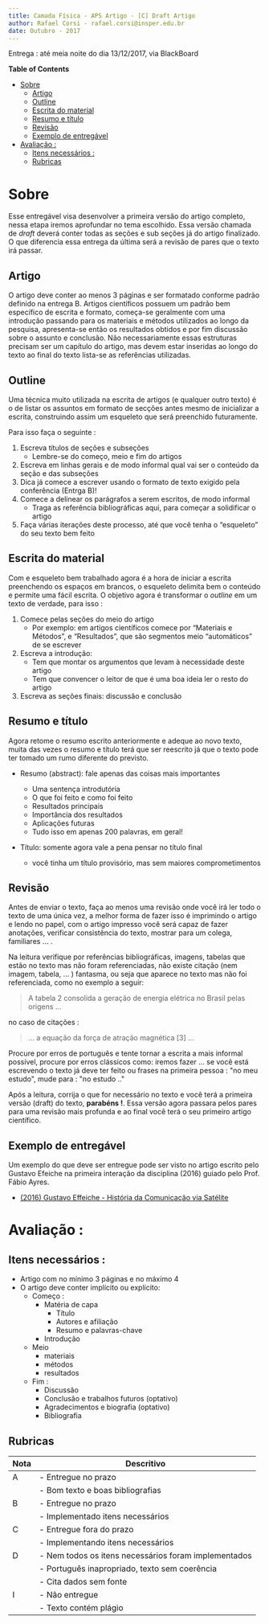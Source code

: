 ```yaml
---
title: Camada Física - APS Artigo - [C] Draft Artigo
author: Rafael Corsi - rafael.corsi@insper.edu.br
date: Outubro - 2017
---
```


Entrega : até meia noite do dia 13/12/2017, via BlackBoard

<!-- markdown-toc start - Don't edit this section. Run M-x markdown-toc-refresh-toc -->
**Table of Contents**

- [Sobre](#sobre)
    - [Artigo](#artigo)
    - [Outline](#outline)
    - [Escrita do material](#escrita-do-material)
    - [Resumo e título](#resumo-e-título)
    - [Revisão](#revisão)
    - [Exemplo de entregável](#exemplo-de-entregável)
- [Avaliação :](#avaliação-)
    - [Itens necessários :](#itens-necessários-)
    - [Rubricas](#rubricas)
<!-- markdown-toc end -->


# Sobre

Esse entregável visa desenvolver a primeira versão do artigo completo, nessa etapa iremos aprofundar no tema escolhido. Essa versão chamada de *draft* deverá conter todas as seções e sub seções já do artigo finalizado. O que diferencia essa entrega da última será a revisão de pares que o texto irá passar.

## Artigo

O artigo deve conter ao menos 3 páginas e ser formatado conforme padrão definido na entrega B. Artigos científicos possuem um padrão bem específico de escrita e formato, começa-se geralmente com uma introdução passando para os materiais e métodos utilizados ao longo da pesquisa, apresenta-se então os resultados obtidos e por fim discussão sobre o assunto e conclusão. Não necessariamente essas estruturas precisam ser um capítulo do artigo, mas devem estar inseridas ao longo do texto ao final do texto lista-se as referências utilizadas.

## Outline

Uma técnica muito utilizada na escrita de artigos (e qualquer outro texto) é o de listar os assuntos em formato de secções antes mesmo de inicializar a escrita, construindo assim um esqueleto que será preenchido futuramente. 

Para isso faça o seguinte :

1. Escreva títulos de seções e subseções
    - Lembre-se do começo, meio e fim do artigos
1. Escreva em linhas gerais e de modo informal qual vai ser o conteúdo da seção e das subseções
1. Dica já comece a escrever usando o formato de texto exigido pela conferência (Entrga B)! 
1. Comece a delinear os parágrafos a serem escritos, de modo informal
     - Traga as referência bibliográficas aqui, para começar a solidificar o artigo
1. Faça várias iterações deste processo, até que você tenha o “esqueleto” do seu texto bem feito

## Escrita do material 

Com e esqueleto bem trabalhado agora é a hora de iniciar a escrita preenchendo os espaços em brancos, o esqueleto delimita bem o conteúdo e permite uma fácil escrita. O objetivo agora é transformar o *outline* em um texto de verdade, para isso :

1. Comece pelas seções do meio do artigo
    - Por exemplo: em artigos científicos comece por “Materiais e Métodos”, e “Resultados”, que são segmentos meio “automáticos” de se escrever
2. Escreva a introdução:
    - Tem que montar os argumentos que levam à necessidade deste artigo
    - Tem que convencer o leitor de que é uma boa ideia ler o resto do artigo
1. Escreva as seções finais: discussão e conclusão

## Resumo e título

Agora retome o resumo escrito anteriormente e adeque ao novo texto, muita das vezes o resumo e título terá que ser reescrito já que o texto pode ter tomado um rumo diferente do previsto.

- Resumo (abstract): fale apenas das coisas mais importantes
     - Uma sentença introdutória
     - O que foi feito e como foi feito
     - Resultados principais
     - Importância dos resultados
     - Aplicações futuras
     - Tudo isso em apenas 200 palavras, em geral!

- Título: somente agora vale a pena pensar no título final
     - você tinha um título provisório, mas sem maiores comprometimentos
     
## Revisão

Antes de enviar o texto, faça ao menos uma revisão onde você irá ler todo o texto de uma única vez, a melhor forma de fazer isso é imprimindo o artigo e lendo no papel, com o artigo impresso você será capaz de fazer anotações, verificar consistência do texto, mostrar para um colega, familiares ... . 

Na leitura verifique por referências bibliográficas, imagens, tabelas que estão no texto mas não foram referenciadas, não existe citação (nem imagem, tabela, ... ) fantasma, ou seja que aparece no texto mas não foi referenciada, como no exemplo a seguir:

> A tabela 2 consolida a geração de energia elétrica no Brasil pelas origens ...

no caso de citações :

> ... a equação da força de atração magnética [3] ...

Procure por erros de português e tente tornar a escrita a mais informal possível, procure por erros clássicos como: iremos fazer ... se você está escrevendo o texto já deve ter feito ou frases na primeira pessoa : "no meu estudo", mude para : "no estudo .."   

Após a leitura, corrija o que for necessário no texto e você terá a primeira versão (draft) do texto, **parabéns !**. Essa versão agora passara pelos pares para uma revisão mais profunda e ao final você terá o seu primeiro artigo científico.
 
## Exemplo de entregável 

Um exemplo do que deve ser entregue pode ser visto no artigo escrito pelo Gustavo Efeiche na primeira interação da disciplina (2016) guiado pelo Prof. Fábio Ayres.

- [(2016) Gustavo Effeiche - História da Comunicação via Satélite ]()
    
# Avaliação :

## Itens necessários :

- Artigo com no mínimo 3 páginas e no máximo 4
- O artigo deve conter implícito ou explícito:
    - Começo :
        - Matéria de capa
             - Título
             - Autores e afiliação
             - Resumo e palavras-chave
        - Introdução
    - Meio
        - materiais
        - métodos 
        - resultados
    - Fim : 
        - Discussão
        - Conclusão e trabalhos futuros (optativo)
        - Agradecimentos e biografia (optativo)
        - Bibliografia

## Rubricas

| Nota | Descritivo                                           |
|------|------------------------------------------------------|
| A    | - Entregue no prazo                                  |
|      | - Bom texto e boas bibliografias                     |
| B    | - Entregue no prazo                                  |
|      | - Implementado itens necessários                     |
| C    | - Entregue fora do prazo                             |
|      | - Implementando itens necessários                    |
| D    | - Nem todos os itens necessários foram implementados |
|      | - Português inapropriado, texto sem coerência        |
|      | - Cita dados sem fonte                               |
| I    | - Não entregue                                       |
|      | - Texto contém plágio                                |

